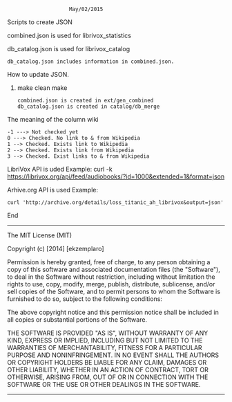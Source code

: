 						May/02/2015
Scripts to create JSON

combined.json is used for librivox_statistics

db_catalog.json is used for librivox_catalog

	db_catalog.json includes information in combined.json.

How to update JSON.


1)	make clean
	make

		combined.json is created in ext/gen_combined
		db_catalog.json is created in catalog/db_merge


The meaning of the column wiki

	-1 ---> Not checked yet
	0 ---> Checked. No link to & from Wikipedia
	1 --> Checked. Exists link to Wikipedia
	2 --> Checked. Exists link from Wikipedia
	3 --> Checked. Exist links to & from Wikipedia

LibriVox API is uded
Example:
	curl -k https://librivox.org/api/feed/audiobooks/?id=1000&extended=1&format=json

Arhive.org API is used
Example:

	curl 'http://archive.org/details/loss_titanic_ah_librivox&output=json'

End

-----------------------------------------------------------------------

The MIT License (MIT)

Copyright (c) [2014] [ekzemplaro]

Permission is hereby granted, free of charge, to any person obtaining a copy
of this software and associated documentation files (the "Software"), to deal
in the Software without restriction, including without limitation the rights
to use, copy, modify, merge, publish, distribute, sublicense, and/or sell
copies of the Software, and to permit persons to whom the Software is
furnished to do so, subject to the following conditions:

The above copyright notice and this permission notice shall be included in all
copies or substantial portions of the Software.

THE SOFTWARE IS PROVIDED "AS IS", WITHOUT WARRANTY OF ANY KIND, EXPRESS OR
IMPLIED, INCLUDING BUT NOT LIMITED TO THE WARRANTIES OF MERCHANTABILITY,
FITNESS FOR A PARTICULAR PURPOSE AND NONINFRINGEMENT. IN NO EVENT SHALL THE
AUTHORS OR COPYRIGHT HOLDERS BE LIABLE FOR ANY CLAIM, DAMAGES OR OTHER
LIABILITY, WHETHER IN AN ACTION OF CONTRACT, TORT OR OTHERWISE, ARISING FROM,
OUT OF OR IN CONNECTION WITH THE SOFTWARE OR THE USE OR OTHER DEALINGS IN THE
SOFTWARE.

-----------------------------------------------------------------------

